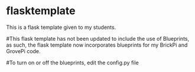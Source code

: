 # flasktemplate
 This is a flask template given to my students.
 
 #This flask template has not been updated to include the use of Blueprints, as such, the flask template now incorporates blueprints for my BrickPi and GrovePi code.
 
 #To turn on or off the blueprints, edit the config.py file
